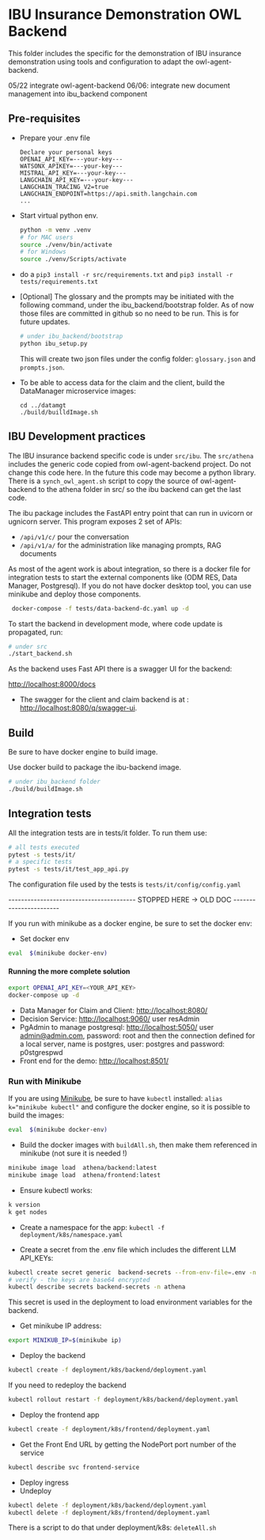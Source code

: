 # IBU Insurance Demonstration OWL Backend

This folder includes the specific for the demonstration of IBU insurance demonstration using tools and configuration to adapt the owl-agent-backend.

05/22 integrate owl-agent-backend
06/06: integrate new document management into ibu_backend component

## Pre-requisites

* Prepare your .env file

    ```
    Declare your personal keys
    OPENAI_API_KEY=---your-key---
    WATSONX_APIKEY=---your-key---
    MISTRAL_API_KEY=---your-key---
    LANGCHAIN_API_KEY=---your-key---
    LANGCHAIN_TRACING_V2=true
    LANGCHAIN_ENDPOINT=https://api.smith.langchain.com
    ...
    ```

* Start virtual python env.

    ```sh
    python -m venv .venv
    # for MAC users
    source ./venv/bin/activate
    # for Windows
    source ./venv/Scripts/activate
    ```

* do a `pip3 install -r src/requirements.txt` and `pip3 install -r tests/requirements.txt`

* [Optional] The glossary and the prompts may be initiated with the following command, under the ibu_backend/bootstrap folder. As of now those files are committed in github so no need to be run. This is for future updates.

    ```sh
    # under ibu_backend/bootstrap
    python ibu_setup.py
    ```

    This will create two json files under the config folder: `glossary.json` and `prompts.json`.

* To be able to access data for the claim and the client, build the DataManager microservice images:

    ```
    cd ../datamgt
    ./build/builldImage.sh
    ```

## IBU Development practices

The IBU insurance backend specific code is under `src/ibu`. The `src/athena` includes the generic code copied from owl-agent-backend project. Do not change this code here. In the future this code may become a python library. There is a `synch_owl_agent.sh` script to copy the source of owl-agent-backend to the athena folder in src/ so the ibu backend can get the last code.

The ibu package includes the FastAPI entry point that can run in uvicorn or ugnicorn server. This program exposes 2 set of APIs: 

* `/api/v1/c/` pour the conversation 
* `/api/v1/a/` for the administration like managing prompts, RAG documents

As most of the agent work is about integration, so there is a docker file for integration tests to start the external components like (ODM RES, Data Manager, Postgresql). If you do not have docker desktop tool, you can use minikube and deploy those components.

```sh
 docker-compose -f tests/data-backend-dc.yaml up -d
```

To start the backend in development mode, where code update is propagated, run:

```sh
# under src
./start_backend.sh
```

As the backend uses Fast API there is a swagger UI for the backend:

[http://localhost:8000/docs](http://localhost:8000/docs)


* The swagger for the client and claim backend is at : [http://localhost:8080/q/swagger-ui](http://localhost:8080/q/swagger-ui).

## Build

Be sure to have docker engine to build image.

Use docker build to package the ibu-backend image.

```sh
# under ibu_backend folder
./build/buildImage.sh
```


## Integration tests

All the integration tests are in tests/it folder. To run them use:

```sh
# all tests executed
pytest -s tests/it/
# a specific tests
pytest -s tests/it/test_app_api.py
```

The configuration file used by the tests is `tests/it/config/config.yaml`

---------------------------------------- STOPPED HERE -> OLD DOC -----------------------



If you run with minikube as a docker engine, be sure to set the docker env:

* Set docker env

```sh
eval  $(minikube docker-env)
```

#### Running the more complete solution

```sh
export OPENAI_API_KEY=<YOUR_API_KEY>
docker-compose up -d
```

* Data Manager for Claim and Client: [http://localhost:8080/](http://localhost:8080/)
* Decision Service: [http://localhost:9060/](http://localhost:9060/)  user resAdmin
* PgAdmin to manage postgresql: [http://localhost:5050/](http://localhost:5050/) user admin@admin.com, password: root and then the connection defined for a local server, name is postgres, user: postgres and password: p0stgrespwd
* Front end for the demo:  [http://localhost:8501/](http://localhost:8501/)


### Run with Minikube

If you are using [Minikube](https://minikube.sigs.k8s.io/docs/start/), be sure to have `kubectl` installed: `alias k="minikube kubectl"` and configure the docker engine, so it is possible to build the images:

```sh
eval  $(minikube docker-env)
```

* Build the docker images with `buildAll.sh`, then make them referenced in minikube (not sure it is needed !)

```sh
minikube image load  athena/backend:latest
minikube image load  athena/frontend:latest
```

* Ensure kubectl works:

```sh
k version
k get nodes
```

* Create a namespace for the app: `kubectl -f deployment/k8s/namespace.yaml`

* Create a secret from the .env file which includes the different LLM API_KEYs:

```sh
kubectl create secret generic  backend-secrets --from-env-file=.env -n athena
# verify - the keys are base64 encrypted
kubectl describe secrets backend-secrets -n athena
```

This secret is used in the deployment to load environment variables for the backend.

* Get minikube IP address: 

```sh
export MINIKUB_IP=$(minikube ip)
```

* Deploy the backend

```sh
kubectl create -f deployment/k8s/backend/deployment.yaml
```

If you need to redeploy the backend

```sh
kubectl rollout restart -f deployment/k8s/backend/deployment.yaml
```

* Deploy the frontend app

```sh
kubectl create -f deployment/k8s/frontend/deployment.yaml
```

* Get the Front End URL by getting the NodePort port number of the service

```sh
kubectl describe svc frontend-service
```

* Deploy ingress
* Undeploy

```sh
kubectl delete -f deployment/k8s/backend/deployment.yaml
kubectl delete -f deployment/k8s/frontend/deployment.yaml
```

There is a script to do that under deployment/k8s: `deleteAll.sh`


